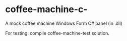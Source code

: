 # coffee-machine-c-
A mock coffee machine Windows Form C# panel (in .dll)

For testing: compile coffee-machine-test solution.
